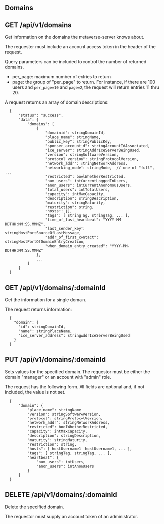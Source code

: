 
## Domains

## GET /api/v1/domains

Get information on the domains the metaverse-server knows about.

The requester must include an account access token in the header of the request.

Query parameters can be included to control the number of returned domains.

- per_page: maximum number of entries to return
- page: the group of "per_page" to return. For instance, if there are 100 users and `per_page=10` and `page=2`, the request will return entries 11 thru 20.

A request returns an array of domain descriptions:

```
  {
      "status": "success",
      "data": {
          "domains": [
              {
                  "domainid": stringDomainId,
                  "place_name": stringName,
                  "public_key": stringPublicKey,
                  "sponser_accountid": stringAccountIdAssociated,
                  "ice_server": stringAddrIceServerBeingUsed,
                  "version": stringSoftwareVersion,
                  "protocol_version": stringProtocolVersion,
                  "network_addr": stringNetworkAddress,
                  "networking_mode": stringMode,  // one of "full", ...
                  "restricted": boolWhetherRestricted,
                  "num_users": intCurrentLoggedInUsers,
                  "anon_users": intCurrentAnonomousUsers,
                  "total_users": intTotalUsers,
                  "capacity": intMaxCapacity,
                  "description": stringDescription,
                  "maturity": stringMaturity,
                  "restriction": string,
                  "hosts": [],
                  "tags": [ stringTag, stringTag, ... ],
                  "time_of_last_heartbeat": "YYYY-MM-DDTHH:MM:SS.MMMZ",
                  "last_sender_key": stringHostPortSourceOfLastMessage,
                  "addr_of_first_contact": stringHostPortOfDomainEntryCreation,
                  "when_domain_entry_created": "YYYY-MM-DDTHH:MM:SS.MMMZ"
              },
              ...
          ]
      }
  }
```

## GET /api/v1/domains/:domainId

Get the information for a single domain.

The request returns information:

```
  {
    "domain": {
      "id": stringDomainId,
      "name": stringPlaceName,
      "ice_server_address": stringAddrIceServerBeingUsed
    }
  }
```

## PUT /api/v1/domains/:domainId

Sets values for the specified domain. The requestor must be either
the domain "manager" or an account with "admin" role.

The request has the following form. All fields are optional and, if
not included, the value is not set.

```
  {
      "domain": {
          "place_name": stringName,
          "version": stringSoftwareVersion,
          "protocol": stringProtocolVersion,
          "network_addr": stringNetworkAddress,
          "restricted": boolWhetherRestricted,
          "capacity": intMaxCapacity,
          "description": stringDescription,
          "maturity": stringMaturity,
          "restriction": string,
          "hosts": [ hostUsername1, hostUsername1, ... ],
          "tags": [ stringTag, stringTag, ... ],
          "heartbeat": {
              "num_users": intUsers,
              "anon_users": intAnonUsers
          }
      }
  }
```

## DELETE /api/v1/domains/:domainId

Delete the specified domain.

The requestor must supply an account token of an administrator.